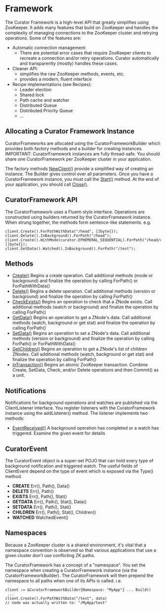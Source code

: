 # Framework

The Curator Framework is a high-level API that greatly simplifies using ZooKeeper. It adds many features that build on ZooKeeper and handles the complexity of managing connections to the ZooKeeper cluster and retrying operations. Some of the features are:

- Automatic connection management:
  * There are potential error cases that require ZooKeeper clients to recreate a connection and/or retry operations. Curator automatically and transparently (mostly) handles these cases.
- Cleaner API:
  * simplifies the raw ZooKeeper methods, events, etc.
  * provides a modern, fluent interface
- Recipe implementations (see Recipes):
  * Leader election
  * Shared lock
  * Path cache and watcher
  * Distributed Queue
  * Distributed Priority Queue
  * ...
  
## Allocating a Curator Framework Instance

CuratorFrameworks are allocated using the CuratorFrameworkBuilder which provides both factory methods and a builder for creating instances. IMPORTANT: CuratorFramework instances are fully thread-safe. You should share one CuratorFramework per ZooKeeper cluster in your application.

The factory methods [NewClient()](http://godoc.org/github.com/basvanbeek/curator-go#NewClient) provide a simplified way of creating an instance. The Builder gives control over all parameters. Once you have a CuratorFramework instance, you must call the [Start()](http://godoc.org/github.com/basvanbeek/curator-go#CuratorFramework.Start) method. At the end of your application, you should call [Close()](http://godoc.org/github.com/basvanbeek/curator-go#CuratorFramework.Close).

## CuratorFramework API

The CuratorFramework uses a Fluent-style interface. Operations are constructed using builders returned by the CuratorFramework instance. When strung together, the methods form sentence-like statements. e.g.

```
client.Create().ForPathWithData("/head", []byte{});
client.Delete().InBackground().ForPath("/head");
client.Create().WithMode(curator.EPHEMERAL_SEQUENTIAL).ForPath("/head/child", []byte{});
client.GetData().Watched().InBackground().ForPath("/test");
```

## Methods

- [Create()](http://godoc.org/github.com/basvanbeek/curator-go#CuratorFramework.Create)	Begins a create operation. Call additional methods (mode or background) and finalize the operation by calling ForPath() or ForPathWithData()
- [Delete()](http://godoc.org/github.com/basvanbeek/curator-go#CuratorFramework.Delete)	Begins a delete operation. Call additional methods (version or background) and finalize the operation by calling ForPath()
- [CheckExists()](http://godoc.org/github.com/basvanbeek/curator-go#CuratorFramework.CheckExists)	Begins an operation to check that a ZNode exists. Call additional methods (watch or background) and finalize the operation by calling ForPath()
- [GetData()](http://godoc.org/github.com/basvanbeek/curator-go#CuratorFramework.GetData)	Begins an operation to get a ZNode's data. Call additional methods (watch, background or get stat) and finalize the operation by calling ForPath()
- [SetData()](http://godoc.org/github.com/basvanbeek/curator-go#CuratorFramework.SetData)	Begins an operation to set a ZNode's data. Call additional methods (version or background) and finalize the operation by calling ForPath() or ForPathWithData()
- [GetChildren()](http://godoc.org/github.com/basvanbeek/curator-go#CuratorFramework.GetChildren)	Begins an operation to get a ZNode's list of children ZNodes. Call additional methods (watch, background or get stat) and finalize the operation by calling ForPath()
- [InTransaction()](http://godoc.org/github.com/basvanbeek/curator-go#CuratorFramework.InTransaction)	Begins an atomic ZooKeeper transaction. Combine Create, SetData, Check, and/or Delete operations and then Commit() as a unit.

## Notifications

Notifications for background operations and watches are published via the ClientListener interface. You register listeners with the CuratorFramework instance using the addListener() method. The listener implements two methods:

- [EventReceived()](http://godoc.org/github.com/basvanbeek/curator-go/#CuratorListener)	A background operation has completed or a watch has triggered. Examine the given event for details

## CuratorEvent

The CuratorEvent object is a super-set POJO that can hold every type of background notification and triggered watch. The useful fields of ClientEvent depend on the type of event which is exposed via the Type() method.

- **CREATE**	    Err(), Path(), Data()
- **DELETE**	    Err(), Path()
- **EXISTS**	    Err(), Path(), Stat()
- **GETDATA**    Err(), Path(), Stat(), Data()
- **SETDATA**    Err(), Path(), Stat()
- **CHILDREN**   Err(), Path(), Stat(), Children()
- **WATCHED**	 WatchedEvent()

## Namespaces

Because a ZooKeeper cluster is a shared environment, it's vital that a namespace convention is observed so that various applications that use a given cluster don't use conflicting ZK paths.

The CuratorFramework has a concept of a "namespace". You set the namespace when creating a CuratorFramework instance (via the CuratorFrameworkBuilder). The CuratorFramework will then prepend the namespace to all paths when one of its APIs is called. i.e.

```
client := &CuratorFrameworkBuilder{Namespace: "MyApp"} ... Build()
 ...
client.Create().ForPathWithData("/test", data)
// node was actually written to: "/MyApp/test"
```